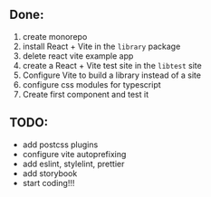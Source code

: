 ## Done:

1. create monorepo
2. install React + Vite in the ```library```  package
3. delete react vite example app
4. create a React + Vite test site in the ```libtest``` site
5. Configure Vite to build a library instead of a site
6. configure css modules for typescript
7. Create first component and test it


## TODO:
* add postcss plugins
* configure vite autoprefixing
* add eslint, stylelint, prettier
* add storybook
* start coding!!!
